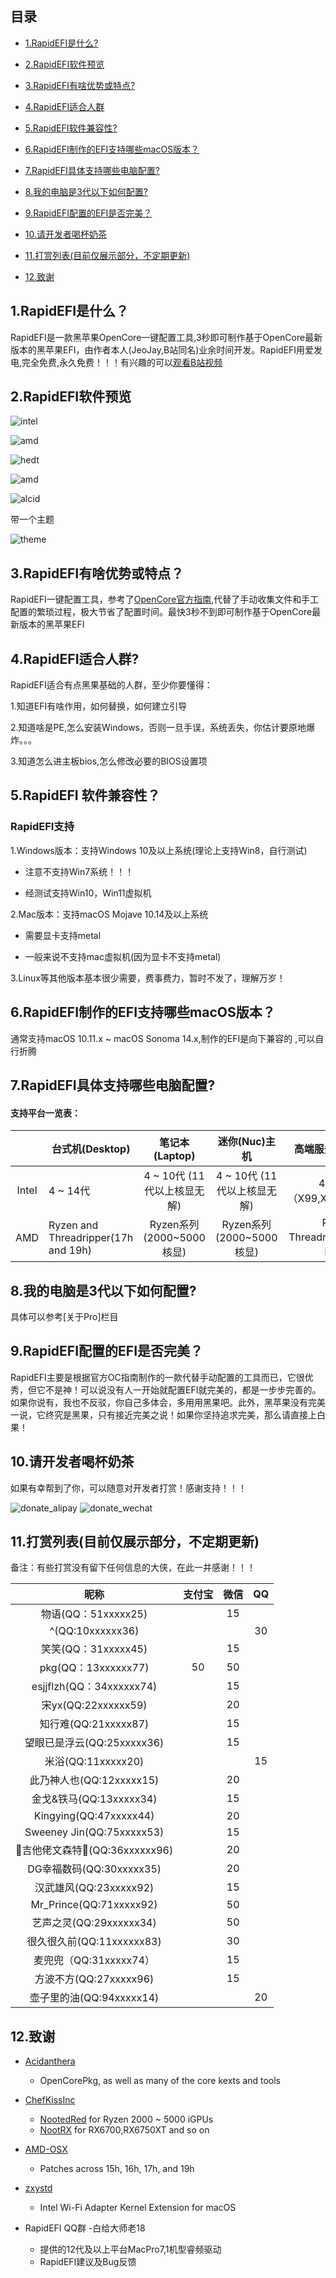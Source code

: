 ## 目录

- [1.RapidEFI是什么?](#1.RapidEFI是什么？)

- [2.RapidEFI软件预览](#2.RapidEFI软件预览)

- [3.RapidEFI有啥优势或特点?](#3.RapidEFI有啥优势或特点？)

- [4.RapidEFI适合人群](#4.RapidEFI适合人群？)

- [5.RapidEFI软件兼容性?](#5.rapidefi-软件兼容性?)

- [6.RapidEFI制作的EFI支持哪些macOS版本？](#6.RapidEFI制作的EFI支持哪些macOS版本？)

- [7.RapidEFI具体支持哪些电脑配置?](#7.RapidEFI具体支持哪些电脑配置?)
- [8.我的电脑是3代以下如何配置?](#8.我的电脑是3代以下如何配置?)

- [9.RapidEFI配置的EFI是否完美？](#9.RapidEFI配置的EFI是否完美？)

- [10.请开发者喝杯奶茶](#10.请开发者喝杯奶茶)

- [11.打赏列表(目前仅展示部分，不定期更新)](#11.打赏列表(目前仅展示部分，不定期更新))

- [12.致谢](#12.致谢)

## 1.RapidEFI是什么？

RapidEFI是一款黑苹果OpenCore一键配置工具,3秒即可制作基于OpenCore最新版本的黑苹果EFI，由作者本人(JeoJay,B站同名)业余时间开发。RapidEFI用爱发电,完全免费,永久免费！！！有兴趣的可以[观看B站视频](https:/www.bilibili.com/video/BV1DK411t7nB/?spm_id_from=333.337.search-card.all.click)


## 2.RapidEFI软件预览

![intel](images/intel-desktop.png)

![amd](images/intel-laptop.png)

![hedt](images/intel-hedt.png)

![amd](images/amd.png)

![alcid](images/alcid.png)

带一个主题

![theme](images/theme.png)


## 3.RapidEFI有啥优势或特点？

RapidEFI一键配置工具，参考了[OpenCore官方指南](https:/dortania.github.io/OpenCore-Install-Guide/),代替了手动收集文件和手工配置的繁琐过程，极大节省了配置时间。最快3秒不到即可制作基于OpenCore最新版本的黑苹果EFI

## 4.RapidEFI适合人群?

RapidEFI适合有点黑果基础的人群，至少你要懂得：

1.知道EFI有啥作用，如何替换，如何建立引导

2.知道啥是PE,怎么安装Windows，否则一旦手误，系统丢失，你估计要原地爆炸。。。

3.知道怎么进主板bios,怎么修改必要的BIOS设置项

## 5.RapidEFI 软件兼容性？

### RapidEFI支持

1.Windows版本：支持Windows 10及以上系统(理论上支持Win8，自行测试)

- 注意不支持Win7系统！！！

- 经测试支持Win10，Win11虚拟机

2.Mac版本：支持macOS Mojave 10.14及以上系统 

- 需要显卡支持metal

- 一般来说不支持mac虚拟机(因为显卡不支持metal)

3.Linux等其他版本基本很少需要，费事费力，暂时不发了，理解万岁！

## 6.RapidEFI制作的EFI支持哪些macOS版本？

通常支持macOS 10.11.x ~ macOS Sonoma 14.x,制作的EFI是向下兼容的 ,可以自行折腾

## 7.RapidEFI具体支持哪些电脑配置?

#### 支持平台一览表：

|       | 台式机(Desktop)                     |       笔记本(Laptop)        |        迷你(Nuc)主机        |        高端服务器(HEDT)        |
| :---: | ----------------------------------- | :-------------------------: | :-------------------------: | :----------------------------: |
| Intel | 4 ~ 14代                            | 4 ~ 10代 (11代以上核显无解) | 4 ~ 10代 (11代以上核显无解) |    4~10代（X99,X299,X599）     |
|  AMD  | Ryzen and Threadripper(17h and 19h) |  Ryzen系列(2000~5000核显)   |  Ryzen系列(2000~5000核显)   | Ryzen Threadripper(线程撕裂者) |

## 8.我的电脑是3代以下如何配置?

具体可以参考[关于Pro]栏目


## 9.RapidEFI配置的EFI是否完美？

RapidEFI主要是根据官方OC指南制作的一款代替手动配置的工具而已，它很优秀，但它不是神！可以说没有人一开始就配置EFI就完美的，都是一步步完善的。如果你说有，我也不反驳，你自己多体会，多用用黑果吧。此外，黑苹果没有完美一说，它终究是黑果，只有接近完美之说！如果你坚持追求完美，那么请直接上白果！



## 10.请开发者喝杯奶茶


如果有幸帮到了你，可以随意对开发者打赏！感谢支持！！！

![donate_alipay](images/donate_alipay.png) ![donate_wechat](images/donate_wechat.png)



## 11.打赏列表(目前仅展示部分，不定期更新)


备注：有些打赏没有留下任何信息的大侠，在此一并感谢！！！

|             昵称              | 支付宝 | 微信 |  QQ  |
| :---------------------------: | :----: | :--: | :--: |
|      物语(QQ：51xxxxx25)      |        |  15  |      |
|       ^(QQ:10xxxxxx36)        |        |      |  30  |
|      笑笑(QQ：31xxxxx45)      |        |  15  |      |
|      pkg(QQ：13xxxxxx77)      |   50   |  50  |      |
|   esjjflzh(QQ：34xxxxxx74)    |        |  15  |      |
|      宋yx(QQ:22xxxxxx59)      |        |  20  |      |
|     知行难(QQ:21xxxxx87)      |        |  15  |      |
|  望眼已是浮云(QQ:25xxxxx36)   |        |  15  |      |
|      米浴(QQ:11xxxxx20)       |        |      |  15  |
|   此乃神人也(QQ:12xxxxx15)    |        |  20  |      |
|    金戈&铁马(QQ:13xxxxx34)    |        |  15  |      |
|    Kingying(QQ:47xxxxx44)     |        |  20  |      |
|   Sweeney Jin(QQ:75xxxxx53)   |        |  15  |      |
| 🎸吉他佬文森特🎸(QQ:36xxxxxx96) |        |  20  |      |
|   DG幸福数码(QQ:30xxxxx35)    |        |  20  |      |
|    汉武雄风(QQ:23xxxxx92)     |        |  15  |      |
|    Mr_Prince(QQ:71xxxxx92)    |        |  50  |      |
|    艺声之灵(QQ:29xxxxxx34)    |        |  50  |      |
|   很久很久前(QQ:11xxxxxx83)   |        |  30  |      |
|    麦兜兜（QQ:31xxxxx74）     |        |  15  |      |
|    方波不方(QQ:27xxxxx96)     |        |  15  |      |
|   壶子里的油(QQ:94xxxxx14)    |        |      |  20  |



## 12.致谢

- [Acidanthera](https://github.com/Acidanthera)
  - OpenCorePkg, as well as many of the core kexts and tools

- [ChefKissInc](https://github.com/ChefKissInc)
  - [NootedRed](https://github.com/ChefKissInc/NootedRed) for Ryzen 2000 ~ 5000 iGPUs
  - [NootRX](https://github.com/ChefKissInc/NootRX) for RX6700,RX6750XT and so on
- [AMD-OSX](https://github.com/AMD-OSX/AMD_Vanilla)
  - Patches across 15h, 16h, 17h, and 19h
- [zxystd](https://github.com/zxystd)
  - Intel Wi-Fi Adapter Kernel Extension for macOS

- RapidEFI QQ群 -白给大师老18

  - 提供的12代及以上平台MacPro7,1机型睿频驱动
  - RapidEFI建议及Bug反馈

  

  

  

  

  

  

  

  

  

  

  

  
